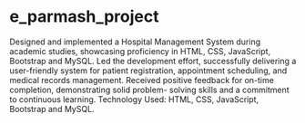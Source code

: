 # e_parmash_project
Designed and implemented a Hospital Management System during academic
studies, showcasing proficiency in HTML, CSS, JavaScript, Bootstrap and MySQL.
Led the development effort, successfully delivering a user-friendly system for
patient registration, appointment scheduling, and medical records
management. Received positive feedback for on-time completion,
demonstrating solid problem- solving skills and a commitment to continuous
learning.
Technology Used: HTML, CSS, JavaScript, Bootstrap and MySQL.
